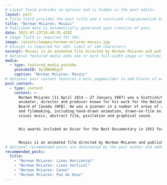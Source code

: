 ```yaml
---
# Layout field provides no options and is hidden in the post editor.
layout: post
# Title field provides the post title and a sanitized slug/permalink based on the title content. !!! Use a descriptive title and then do not change it !!!
title: "Norman McLaren: Mosaic"
# Published date is automatically generated upon creation of post.
date: 2021-07-23T19:40:55.429Z
# Image field is required for SEO.
image: /assets/images/norman-mclaren-mosaic.jpg
# Excerpt is required for SEO. Limit of 140 characters.
excerpt: Mosaic is an animated film directed by Norman McLaren and published in 1965.
# Optional featured media adds one or more full-width image or YouTube embeds to the top of the post.
media:
  - type: featured_media_youtube
    youtubeID: 0yJRWUAKgnY
    caption: "Norman McLaren: Mosaic"
# Optional post content features a mini pagebuilder to add blocks of written content, images, and YouTube embeds to the post. Recommended at least one instance of WYSIWYG block.
post_content:
  - type: content
    content: >-
      Norman McLaren (11 April 1914 – 27 January 1987) was a Scottish/Canadian
      animator, director and producer known for his work for the National Film
      Board of Canada (NFB). He was a pioneer in a number of areas of animation
      and filmmaking, including hand-drawn animation, drawn-on-film animation,
      visual music, abstract film, pixilation and graphical sound.


      His awards included an Oscar for the Best Documentary in 1952 for Neighbours, a Silver Bear for best short documentary at the 1956 Berlin International Film Festival Rythmetic and a 1969 BAFTA Award for Best Animated Film for Pas de deux.


      Mosaic is an animated film directed by Norman McLaren and published in 1965.
# Optional recommended posts are determined by the post author and added here. This is good for SEO and internal linking.
recommended_posts:
  title:
    - "Norman McLaren: Lines Horizontal"
    - "Norman McLaren: Lines Vertical"
    - "Norman McLaren: Canon"
    - "Norman McLaren: Pas de Deux"
---
```

